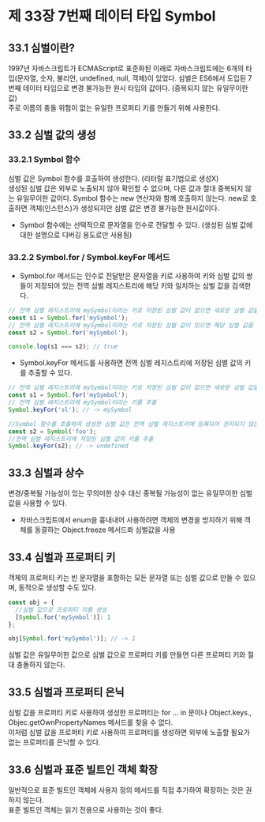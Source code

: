 제 33장 7번째 데이터 타입 Symbol
====================================

33.1 심벌이란?
-----------------
1997년 자바스크립트가 ECMAScript로 표준화된 이래로 자바스크립트에는 6개의 타입(문자열, 숫자, 불리언, undefined, null, 객체)이 있었다.
심벌은 ES6에서 도입된 7번째 데이터 타입으로 변경 불가능한 원시 타입의 값이다. (중복되지 않는 유일무이한 값)   
주로 이름의 충돌 위험이 없는 유일한 프로퍼티 키를 만들기 위해 사용한다.

33.2 심벌 값의 생성
-----------------------
### 33.2.1 Symbol 함수   
심벌 값은 Symbol 함수를 호출하여 생성한다. (리터럴 표기법으로 생성X)   
생성된 심벌 값은 외부로 노출되지 않아 확인할 수 없으며, 다른 값과 절대 중복되지 않는 유일무이한 값이다.
Symbol 함수는 new 연산자와 함께 호출하지 않는다. new로 호출하면 객체(인스턴스)가 생성되지만 심벌 값은 변경 불가능한 원시값이다.   

* Symbol 함수에는 선택적으로 문자열을 인수로 전달할 수 있다. (생성된 심벌 값에 대한 설명으로 디버깅 용도로만 사용됨)

### 33.2.2 Symbol.for / Symbol.keyFor 메서드   
* Symbol.for 메서드는 인수로 전달받은 문자열을 키로 사용하여 키와 심벌 값의 쌍들이 저장되어 있는 전역 심벌 레지스트리에 해당 키와 일치하는 심벌 값을 검색한다.
```javascript
// 전역 심벌 레지스트리에 mySymbol이라는 키로 저장된 심벌 값이 없으면 새로운 심벌 값을 생성
const s1 = Symbol.for('mySymbol');
// 전역 심벌 레지스트리에 mySymbol이라는 키로 저장된 심벌 값이 있으면 해당 심벌 값을 반환
const s2 = Symbol.for('mySymbol');

console.log(s1 === s2); // true
```

* Symbol.keyFor 메서드를 사용하면 전역 심벌 레지스트리에 저장된 심벌 값의 키를 추출할 수 있다.
```javascript
// 전역 심벌 레지스트리에 mySymbol이라는 키로 저장된 심벌 값이 없으면 새로운 심벌 값을 생성
const s1 = Symbol.for('mySymbol');
// 전역 심벌 레지스트리에 mySymbol이라는 키를 추출
Symbol.keyFor('sl'); // -> mySymbol

//Symbol 함수를 호출하여 생성한 심벌 값은 전역 심벌 레지스트리에 등록되어 관리되지 않는다.
const s2 = Symbol('foo');
//전역 심벌 레지스트리에 저장된 심벌 값의 키를 추출
Symbol.keyFor(s2); // -> undefined
```

33.3 심벌과 상수
-------------------
변경/중복될 가능성이 있는 무의미한 상수 대신 중복될 가능성이 없는 유일무이한 심벌 값을 사용할 수 있다.

* 자바스크립트에서 enum을 흉내내어 사용하려면 객체의 변경을 방지하기 위해 객체를 동결하는 Object.freeze 메서드롸 심벌값을 사용

33.4 심벌과 프로퍼티 키
---------------------------
객체의 프로퍼티 키는 빈 문자열을 포함하는 모든 문자열 또는 심벌 값으로 만들 수 있으며, 동적으로 생성할 수도 있다.

```javascript
const obj = {
  //심벌 값으로 프로퍼티 키를 생성
  [Symbol.for('mySymbol')]: 1
};

obj[Symbol.for('mySymbol')]; // -> 1
```
심벌 값은 유일무이한 값으로 심벌 값으로 프로퍼티 키를 만들면 다른 프로퍼티 키와 절대 충돌하지 않는다.

33.5 심벌과 프로퍼티 은닉
----------------------------
심벌 값을 프로퍼티 키로 사용하여 생성한 프로퍼티는 for ... in 문이나 Object.keys., Objec.getOwnPropertyNames 메서드를 찾을 수 없다.   
이처럼 심벌 값을 프로퍼티 키로 사용하여 프로퍼티를 생성하면 외부에 노출할 필요가 없는 프로퍼티를 은닉할 수 있다.

33.6 심벌과 표준 빌트인 객체 확장
------------------------------------
일반적으로 표준 빌트인 객체에 사용자 정의 메서드를 직접 추가하여 확장하는 것은 권하지 않는다.   
표준 빌트인 객체는 읽기 전용으로 사용하는 것이 좋다.
